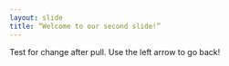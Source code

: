 ```yaml
---
layout: slide
title: “Welcome to our second slide!”
---
```

Test for change after pull.
Use the left arrow to go back!
